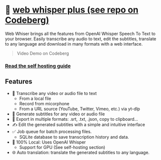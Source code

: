 # 🤫 [web whisper plus (see repo on Codeberg)](https://codeberg.org/pluja/web-whisper-plus)

Web Whiser brings all the features from OpenAI Whisper Speech To Text to your browser. Easily transcribe any audio to text, edit the subtitles, translate to any language and download in many formats with a web interface.

> Video Demo on Codeberg

### [Read the self hosting guide](https://codeberg.org/pluja/web-whisper-plus/src/branch/main/README.md#user-content-self-hosting)

## Features

- 💬 Transcribe any video or audio file to text
    - From a local file
    - Record from micorphone
    - From a URL source (YouTube, Twitter, Vimeo, etc.) via yt-dlp
- 📝 Generate subtitles for any video or audio file
- 📑 Export in multiple formats: .srt, .txt, .json, copy to clipboard...
- ✍️ Edit the generated subtitles with a simple and intuitive interface
- ✅ Job queue for batch processing files.
    - SQLite database to save transcription history and data.
- 🪺 100% Local: Uses OpenAI Whisper
    - Support for GPU (See self-hosting section)
- 🌐 Auto translation: translate the generated subtitles to any language.
